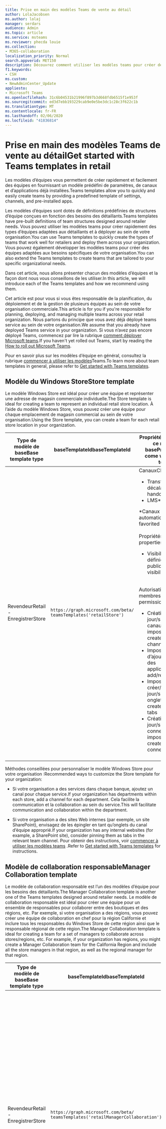 ```yaml
---
title: Prise en main des modèles Teams de vente au détail
author: LolaJacobsen
ms.author: lolaj
manager: serdars
audience: Admin
ms.topic: article
ms.service: msteams
ms.reviewer: phecda louie
ms.collection:
- M365-collaboration
localization_priority: Normal
search.appverid: MET150
description: Découvrez comment utiliser les modèles teams pour créer des structures d’équipe conçues pour les besoins des détaillants.
f1.keywords:
- CSH
ms.custom:
- NewAdminCenter_Update
appliesto:
- Microsoft Teams
ms.openlocfilehash: 31c6b04531b21996f897b3d668fdb6515f1e953f
ms.sourcegitcommit: ed3d7ebb193229cab9e0e5be3dc1c28c3f622c1b
ms.translationtype: MT
ms.contentlocale: fr-FR
ms.lasthandoff: 02/06/2020
ms.locfileid: "41836814"
---
```

# <a name="get-started-with-teams-templates-in-retail"></a><span data-ttu-id="8eb6d-103">Prise en main des modèles Teams de vente au détail</span><span class="sxs-lookup"><span data-stu-id="8eb6d-103">Get started with Teams templates in retail</span></span> 

<span data-ttu-id="8eb6d-104">Les modèles d’équipes vous permettent de créer rapidement et facilement des équipes en fournissant un modèle prédéfini de paramètres, de canaux et d’applications déjà installées.</span><span class="sxs-lookup"><span data-stu-id="8eb6d-104">Teams templates allow you to quickly and easily create teams by providing a predefined template of settings, channels, and pre-installed apps.</span></span>

<span data-ttu-id="8eb6d-105">Les modèles d’équipes sont dotés de définitions prédéfinies de structures d’équipe conçues en fonction des besoins des détaillants.</span><span class="sxs-lookup"><span data-stu-id="8eb6d-105">Teams templates have pre-built definitions of team structures designed around retailer needs.</span></span> <span data-ttu-id="8eb6d-106">Vous pouvez utiliser les modèles teams pour créer rapidement des types d’équipes adaptées aux détaillants et à déployer au sein de votre organisation.</span><span class="sxs-lookup"><span data-stu-id="8eb6d-106">You can use Teams templates to quickly create the types of teams that work well for retailers and deploy them across your organization.</span></span> <span data-ttu-id="8eb6d-107">Vous pouvez également développer les modèles teams pour créer des équipes adaptées aux besoins spécifiques de votre organisation.</span><span class="sxs-lookup"><span data-stu-id="8eb6d-107">You can also extend the Teams templates to create teams that are tailored to your specific organizational needs.</span></span>

<span data-ttu-id="8eb6d-108">Dans cet article, nous allons présenter chacun des modèles d’équipes et la façon dont nous vous conseillons de les utiliser.</span><span class="sxs-lookup"><span data-stu-id="8eb6d-108">In this article, we will introduce each of the Teams templates and how we recommend using them.</span></span>

<span data-ttu-id="8eb6d-109">Cet article est pour vous si vous êtes responsable de la planification, du déploiement et de la gestion de plusieurs équipes au sein de votre organisation commerciale.</span><span class="sxs-lookup"><span data-stu-id="8eb6d-109">This article is for you if you're responsible for planning, deploying, and managing multiple teams across your retail organization.</span></span> <span data-ttu-id="8eb6d-110">Nous partons du principe que vous avez déjà déployé teams service au sein de votre organisation.</span><span class="sxs-lookup"><span data-stu-id="8eb6d-110">We assume that you already have deployed Teams service in your organization.</span></span> <span data-ttu-id="8eb6d-111">Si vous n’avez pas encore déployé Teams, commencez par lire la rubrique [comment déployer Microsoft teams](How-to-roll-out-teams.md).</span><span class="sxs-lookup"><span data-stu-id="8eb6d-111">If you haven't yet rolled out Teams, start by reading the [How to roll out Microsoft Teams](How-to-roll-out-teams.md).</span></span>

<span data-ttu-id="8eb6d-112">Pour en savoir plus sur les modèles d’équipe en général, consultez la rubrique [commencer à utiliser les modèles](get-started-with-teams-templates.md)Teams.</span><span class="sxs-lookup"><span data-stu-id="8eb6d-112">To learn more about team templates in general, please refer to [Get started with Teams templates](get-started-with-teams-templates.md).</span></span>

## <a name="store-template"></a><span data-ttu-id="8eb6d-113">Modèle du Windows Store</span><span class="sxs-lookup"><span data-stu-id="8eb6d-113">Store template</span></span>

<span data-ttu-id="8eb6d-114">Le modèle Windows Store est idéal pour créer une équipe et représenter une adresse de magasin commerciale individuelle.</span><span class="sxs-lookup"><span data-stu-id="8eb6d-114">The Store template is ideal for creating a team to represent an individual retail store location.</span></span> <span data-ttu-id="8eb6d-115">À l’aide du modèle Windows Store, vous pouvez créer une équipe pour chaque emplacement de magasin commercial au sein de votre organisation.</span><span class="sxs-lookup"><span data-stu-id="8eb6d-115">Using the Store template, you can create a team for each retail store location in your organization.</span></span>

| <span data-ttu-id="8eb6d-116">Type de modèle de base</span><span class="sxs-lookup"><span data-stu-id="8eb6d-116">Base template type</span></span> | <span data-ttu-id="8eb6d-117">baseTemplateId</span><span class="sxs-lookup"><span data-stu-id="8eb6d-117">baseTemplateId</span></span> | <span data-ttu-id="8eb6d-118">Propriétés fournies avec ce modèle de base</span><span class="sxs-lookup"><span data-stu-id="8eb6d-118">Properties that come with this base template</span></span> |
| ------------------ | -------------- | ----------------------------------------------------- |
| <span data-ttu-id="8eb6d-119">Revendeur</span><span class="sxs-lookup"><span data-stu-id="8eb6d-119">Retail -</span></span> <br><span data-ttu-id="8eb6d-120">Enregistrer</span><span class="sxs-lookup"><span data-stu-id="8eb6d-120">Store</span></span> | `https://graph.microsoft.com/beta/`<br>`teamsTemplates('retailStore')`| <span data-ttu-id="8eb6d-121">Canaux</span><span class="sxs-lookup"><span data-stu-id="8eb6d-121">Channels</span></span> <ul><li><span data-ttu-id="8eb6d-122">Transfert de décalage\*</span><span class="sxs-lookup"><span data-stu-id="8eb6d-122">Shifts handoff\*</span></span></li><li><span data-ttu-id="8eb6d-123">LMS\*</span><span class="sxs-lookup"><span data-stu-id="8eb6d-123">Learning\*</span></span></li></ul><span data-ttu-id="8eb6d-124">\*Canaux favoris automatiquement</span><span class="sxs-lookup"><span data-stu-id="8eb6d-124">\*Auto-favorited channels</span></span><br><br><span data-ttu-id="8eb6d-125">Propriétés d’équipe</span><span class="sxs-lookup"><span data-stu-id="8eb6d-125">Team properties</span></span> <ul><li><span data-ttu-id="8eb6d-126">Visibilité de l’équipe définie sur publique</span><span class="sxs-lookup"><span data-stu-id="8eb6d-126">Team visibility set to Public</span></span></li></ul> <br><span data-ttu-id="8eb6d-127">Autorisations des membres</span><span class="sxs-lookup"><span data-stu-id="8eb6d-127">Member permissions</span></span> <ul><li><span data-ttu-id="8eb6d-128">Création/mise à jour/suppression de canaux impossible</span><span class="sxs-lookup"><span data-stu-id="8eb6d-128">Cannot create/update/delete channels</span></span> </li><li><span data-ttu-id="8eb6d-129">Impossible d’ajouter/supprimer des applications</span><span class="sxs-lookup"><span data-stu-id="8eb6d-129">Cannot add/remove apps</span></span> </li><li><span data-ttu-id="8eb6d-130">Impossible de créer/mettre à jour/supprimer des onglets</span><span class="sxs-lookup"><span data-stu-id="8eb6d-130">Cannot create/update/remove tabs</span></span></li><li><span data-ttu-id="8eb6d-131">Création/mise à jour/suppression de connecteurs impossible</span><span class="sxs-lookup"><span data-stu-id="8eb6d-131">Cannot create/update/remove connectors</span></span></li><ul>|
||||

<span data-ttu-id="8eb6d-132">Méthodes conseillées pour personnaliser le modèle Windows Store pour votre organisation :</span><span class="sxs-lookup"><span data-stu-id="8eb6d-132">Recommended ways to customize the Store template for your organization:</span></span>

- <span data-ttu-id="8eb6d-133">Si votre organisation a des services dans chaque banque, ajoutez un canal pour chaque service.</span><span class="sxs-lookup"><span data-stu-id="8eb6d-133">If your organization has departments within each store, add a channel for each department.</span></span> <span data-ttu-id="8eb6d-134">Cela facilite la communication et la collaboration au sein du service.</span><span class="sxs-lookup"><span data-stu-id="8eb6d-134">This will facilitate communication and collaboration within the department.</span></span>

- <span data-ttu-id="8eb6d-135">Si votre organisation a des sites Web internes (par exemple, un site SharePoint), envisagez de les épingler en tant qu’onglets du canal d’équipe approprié.</span><span class="sxs-lookup"><span data-stu-id="8eb6d-135">If your organization has any internal websites (for example, a SharePoint site), consider pinning them as tabs in the relevant team channel.</span></span> <span data-ttu-id="8eb6d-136">Pour obtenir des instructions, voir [commencer à utiliser les modèles teams](get-started-with-teams-templates.md) .</span><span class="sxs-lookup"><span data-stu-id="8eb6d-136">Refer to [Get started with Teams templates](get-started-with-teams-templates.md) for instructions.</span></span>

## <a name="manager-collaboration-template"></a><span data-ttu-id="8eb6d-137">Modèle de collaboration responsable</span><span class="sxs-lookup"><span data-stu-id="8eb6d-137">Manager Collaboration template</span></span>

<span data-ttu-id="8eb6d-138">Le modèle de collaboration responsable est l’un des modèles d’équipe pour les besoins des détaillants.</span><span class="sxs-lookup"><span data-stu-id="8eb6d-138">The Manager Collaboration template is another one of the Teams templates designed around retailer needs.</span></span> <span data-ttu-id="8eb6d-139">Le modèle de collaboration responsable est idéal pour créer une équipe pour un ensemble de responsables pour collaborer entre des boutiques et des régions, etc. Par exemple, si votre organisation a des régions, vous pouvez créer une équipe de collaboration en chef pour la région Californie et inclure tous les responsables du Windows Store de cette région ainsi que le responsable régional de cette région.</span><span class="sxs-lookup"><span data-stu-id="8eb6d-139">The Manager Collaboration template is ideal for creating a team for a set of managers to collaborate across stores/regions, etc. For example, if your organization has regions, you might create a Manager Collaboration team for the California Region and include all the store managers in that region, as well as the regional manager for that region.</span></span>

| <span data-ttu-id="8eb6d-140">Type de modèle de base</span><span class="sxs-lookup"><span data-stu-id="8eb6d-140">Base template type</span></span> | <span data-ttu-id="8eb6d-141">baseTemplateId</span><span class="sxs-lookup"><span data-stu-id="8eb6d-141">baseTemplateId</span></span> | <span data-ttu-id="8eb6d-142">Propriétés fournies avec ce modèle de base</span><span class="sxs-lookup"><span data-stu-id="8eb6d-142">Properties that come with this base template</span></span> |
| ------------------ | -------------- | ----------------------------------------------------- |
| <span data-ttu-id="8eb6d-143">Revendeur</span><span class="sxs-lookup"><span data-stu-id="8eb6d-143">Retail -</span></span> <br><span data-ttu-id="8eb6d-144">Enregistrer</span><span class="sxs-lookup"><span data-stu-id="8eb6d-144">Store</span></span> | `https://graph.microsoft.com/beta/`<br>`teamsTemplates('retailManagerCollaboration')`| <span data-ttu-id="8eb6d-145">Canaux</span><span class="sxs-lookup"><span data-stu-id="8eb6d-145">Channels</span></span> <ul><li><span data-ttu-id="8eb6d-146">Opérations\*</span><span class="sxs-lookup"><span data-stu-id="8eb6d-146">Operations\*</span></span></li><li><span data-ttu-id="8eb6d-147">LMS\*</span><span class="sxs-lookup"><span data-stu-id="8eb6d-147">Learning\*</span></span></li></ul><span data-ttu-id="8eb6d-148">\*Canaux favoris automatiquement</span><span class="sxs-lookup"><span data-stu-id="8eb6d-148">\*Auto-favorited channels</span></span><br><br><span data-ttu-id="8eb6d-149">Propriétés d’équipe</span><span class="sxs-lookup"><span data-stu-id="8eb6d-149">Team properties</span></span> <ul><li><span data-ttu-id="8eb6d-150">Visibilité de l’équipe définie sur privée</span><span class="sxs-lookup"><span data-stu-id="8eb6d-150">Team visibility set to Private</span></span></li></ul> <br><span data-ttu-id="8eb6d-151">Autorisations des membres</span><span class="sxs-lookup"><span data-stu-id="8eb6d-151">Member permissions</span></span> <ul><li><span data-ttu-id="8eb6d-152">Création/mise à jour/suppression de canaux</span><span class="sxs-lookup"><span data-stu-id="8eb6d-152">Can create/update/delete channels</span></span> </li><li><span data-ttu-id="8eb6d-153">Ajout/suppression d’applications</span><span class="sxs-lookup"><span data-stu-id="8eb6d-153">Can add/remove apps</span></span> </li><li><span data-ttu-id="8eb6d-154">Peut créer/mettre à jour/supprimer des onglets</span><span class="sxs-lookup"><span data-stu-id="8eb6d-154">Can create/update/remove tabs</span></span></li><li><span data-ttu-id="8eb6d-155">Création/mise à jour/suppression de connecteurs possibles</span><span class="sxs-lookup"><span data-stu-id="8eb6d-155">Can create/update/remove connectors</span></span></li><ul>|
||||

<span data-ttu-id="8eb6d-156">Méthodes conseillées pour personnaliser le modèle de collaboration responsable de votre organisation :</span><span class="sxs-lookup"><span data-stu-id="8eb6d-156">Recommended ways to customize the Manager Collaboration template for your organization:</span></span>

- <span data-ttu-id="8eb6d-157">Si votre organisation a des sites Web internes (par exemple, un site SharePoint) qui sont appropriés pour les responsables, envisagez de les épingler en tant qu’onglets dans un canal d’équipe approprié (voir la documentation [ici](get-started-with-teams-templates.md) pour obtenir des instructions).</span><span class="sxs-lookup"><span data-stu-id="8eb6d-157">If your organization has any internal websites (for example, a SharePoint site) that are relevant for managers, consider pinning them as tabs in a relevant team channel (refer to documentation [here](get-started-with-teams-templates.md) for instructions).</span></span>

